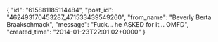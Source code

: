  {
   "id": "615881185114484",
   "post_id": "462493170453287_471533439549260",
   "from_name": "Beverly Berta Braakschmack",
   "message": "Fuck... he ASKED for it... OMFD",
   "created_time": "2014-01-23T22:01:02+0000"
 }
